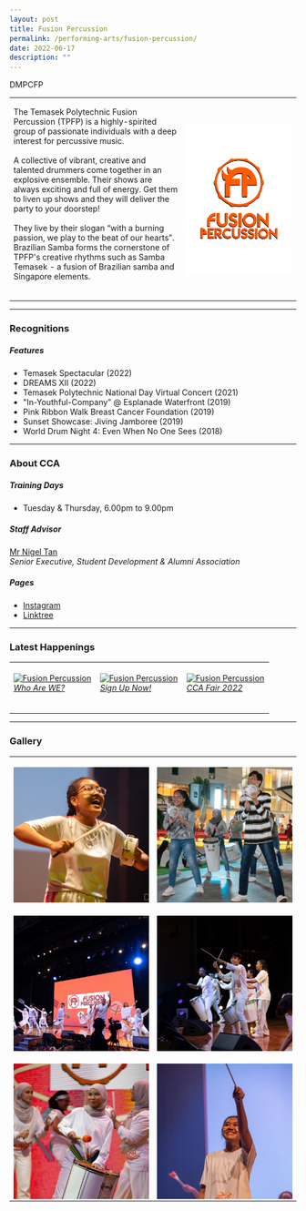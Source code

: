 ```yaml
---
layout: post
title: Fusion Percussion
permalink: /performing-arts/fusion-percussion/
date: 2022-06-17
description: ""
---
```

<table>DMPCFP
	<tbody>
		<tr>
			<td>
				<p>
                    The Temasek Polytechnic Fusion Percussion (TPFP) is a highly-spirited group of passionate individuals with a deep interest for percussive music.
                    <br>
					<br>
                    A collective of vibrant, creative and talented drummers come together in an explosive ensemble. Their shows are always exciting and full of energy. Get them to liven up shows and they will deliver the party to your doorstep! 
                    <br>
                    <br>
                    They live by their slogan “with a burning passion, we play to the beat of our hearts”. Brazilian Samba forms the cornerstone of TPFP's creative rhythms such as Samba Temasek - a fusion of Brazilian samba and Singapore elements.
                    <br>
                    <br>
				</p>
			</td>
			<td style="width:40%">
				<img alt="FP" style="display:block;margin-left:auto;margin-right:auto;" src="/images/Arts/FP/FP_logo.png">
			</td>
		</tr>
	</tbody>
</table>
	
<hr>
	
### Recognitions

##### Features
	
<ul>
    <li>Temasek Spectacular (2022)</li>
    <li>DREAMS XII (2022)</li>  
    <li>Temasek Polytechnic National Day Virtual Concert (2021)</li>
    <li>"In-Youthful-Company” @ Esplanade Waterfront (2019)</li>
    <li>Pink Ribbon Walk Breast Cancer Foundation (2019)</li>
    <li>Sunset Showcase: Jiving Jamboree (2019)</li>
    <li>World Drum Night 4: Even When No One Sees (2018)</li>      
</ul>

<hr>

### About CCA

##### Training Days
            
<ul>    
    <li>Tuesday & Thursday, 6.00pm to 9.00pm</li>
</ul>


##### Staff Advisor

<p>
    <a href="mailto:nigeltan@tp.edu.sg">Mr Nigel Tan</a>
	<br>
	<i>Senior Executive, Student Development & Alumni Association</i>
</p>

##### Pages

<ul>
	<li><a href="https://www.instagram.com/fusionpercussion">Instagram</a></li>
    <li><a href="linktr.ee/fusionpercussion">Linktree</a></li>
</ul>

<hr>

### Latest Happenings

<table>
    <tr>
        <td style="width:33%"><br>
            <a href="https://www.instagram.com/p/CdAvXXhh0hi/">
                <image src="/images/Arts/FP/FP_Who are WE.png" style="display:block;margin-left:auto;margin-right:auto;" alt="Fusion Percussion">
                <h6 style="margin-top:0%">Who Are WE?</h6>
                </image>
            </a>
        </td>
        <td style="width:33%"><br>
            <a href="https://www.instagram.com/p/Cc4yL8hLswq/">
                <image src="/images/Arts/FP/FP_Sign Up Now.png" style="display:block;margin-left:auto;margin-right:auto;" alt="Fusion Percussion">
                <h6 style="margin-top:0%">Sign Up Now!</h6>
                </image>
            </a>
        </td>
        <td style="width:33%"><br>
            <a href="https://www.instagram.com/p/CczULZQBlj9/">
                <image src="/images/Arts/FP/FP_CCA Fair 2022.png" style="display:block;margin-left:auto;margin-right:auto;" alt="Fusion Percussion">
                <h6 style="margin-top:0%">CCA Fair 2022</h6>    
                </image>
            </a>
        </td>
    </tr>
</table>
	
<hr>

### Gallery

<table>
	<tbody>
		<tr>
			<td style="width:50%"><br>
				<img alt="FP" style="display:block;margin-left:auto;margin-right:auto;" src="/images/Arts/FP/FP_pic_1.jpg">
			</td>
			<td style="width:50%"><br>
				<img alt="FP" style="display:block;margin-left:auto;margin-right:auto;" src="/images/Arts/FP/FP_pic_2.jpg">
			</td>
		</tr>
		<tr>
			<td style="width:50%"><br>
				<img alt="FP" style="display:block;margin-left:auto;margin-right:auto;" src="/images/Arts/FP/FP_pic_3.jpg">
			</td>
			<td style="width:50%"><br>
				<img alt="FP" style="display:block;margin-left:auto;margin-right:auto;" src="/images/Arts/FP/FP_pic_4.jpg">
			</td>
		</tr>
		<tr>
			<td style="width:50%"><br>
				<img alt="FP" style="display:block;margin-left:auto;margin-right:auto;" src="/images/Arts/FP/FP_pic_5.jpg">
			</td>
			<td style="width:50%"><br>
				<img alt="FP" style="display:block;margin-left:auto;margin-right:auto;" src="/images/Arts/FP/FP_pic_6.jpg">
			</td>
		</tr>
	</tbody>
</table>